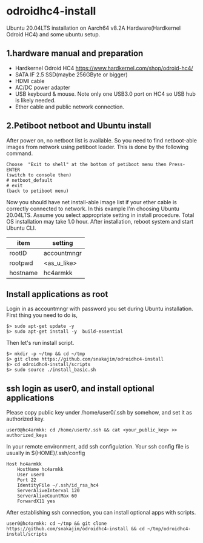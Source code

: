 # odroidhc4-install
Ubuntu 20.04LTS installation on Aarch64 v8.2A Hardware(Hardkernel Odroid HC4) and some ubuntu setup.

## 1.hardware manual and preparation

- Hardkernel Odroid HC4 https://www.hardkernel.com/shop/odroid-hc4/
- SATA IF 2.5 SSD(maybe 256GByte or bigger)
- HDMI cable
- AC/DC power adapter
- USB keyboard & mouse. Note only one USB3.0 port on HC4 so USB hub is likely needed.
- Ether cable and public network connection.

## 2.Petiboot netboot and Ubuntu install

After power on, no netboot list is available. So you need to find netboot-able images from network using petiboot loader. This is done by the following command.
```
Choose  "Exit to shell" at the bottom of petiboot menu then Press-ENTER
(switch to console then)
# netboot_default
# exit
(back to petiboot menu)
```

Now you should have net install-able image list if your ether cable is correctly connected to network. In this example I'm choosing Ubuntu 20.04LTS. 
Assume you select appropriate setting in install procedure. Total OS installation may take 1.0 hour. After installation, reboot system and start Ubuntu CLI.

| item     | setting |
-----------|---------|
| rootID   | accountmngr |
| rootpwd  | <as_u_like> |
| hostname | hc4armkk |


## Install applications as root
Login in as accountmngr with password you set during Ubuntu installation. First thing you need to do is,

```
$> sudo apt-get update -y
$> sudo apt-get install -y  build-essential  
```

Then let's run install script.
```
$> mkdir -p ~/tmp && cd ~/tmp 
$> git clone https://github.com/snakajim/odroidhc4-install
$> cd odroidhc4-install/scripts 
$> sudo source ./install_basic.sh
```
## ssh login as user0, and install optional applications

Please copy public key under /home/user0/.ssh by somehow, and set it as authorized key.
```
user0@hc4armkk: cd /home/user0/.ssh && cat <your_public_key> >> authorized_keys
```

In your remote environment, add ssh configulation. Your ssh config file is usually in ${HOME}/.ssh/config
```
Host hc4armkk
    HostName hc4armkk
    User user0
    Port 22
    IdentityFile ~/.ssh/id_rsa_hc4
    ServerAliveInterval 120
    ServerAliveCountMax 60
    ForwardX11 yes
```

After establishing ssh connection, you can install optional apps with scripts.

```
user0@hc4armkk: cd ~/tmp && git clone https://github.com/snakajim/odroidhc4-install && cd ~/tmp/odroidhc4-install/scripts
```

